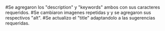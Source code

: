 #Se agregaron los <meta> "description" y "keywords" ambos con sus caracteres requeridos.
#Se cambiaron imagenes repetidas y y se agregaron sus respectivos "alt".
#Se actualizo el "title" adaptandolo a las sugerencias requeridas.
